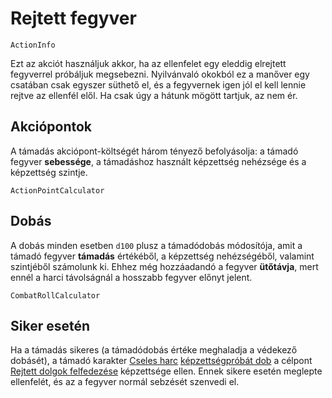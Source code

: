 # Rejtett fegyver

`ActionInfo`

Ezt az akciót használjuk akkor, ha az ellenfelet egy eleddig elrejtett fegyverrel próbáljuk megsebezni. Nyilvánvaló okokból ez a manőver egy csatában csak egyszer süthető el, és a fegyvernek igen jól el kell lennie rejtve az ellenfél elől. Ha csak úgy a hátunk mögött tartjuk, az nem ér.

## Akciópontok

A támadás akciópont-költségét három tényező befolyásolja: a támadó fegyver **sebessége**, a támadáshoz használt képzettség nehézsége és a képzettség szintje.

`ActionPointCalculator`

## Dobás

A dobás minden esetben `d100` plusz a támadódobás módosítója, amit a támadó fegyver **támadás** értékéből, a képzettség nehézségéből, valamint szintjéből számolunk ki. Ehhez még hozzáadandó a fegyver **ütőtávja**, mert ennél a harci távolságnál a hosszabb fegyver előnyt jelent.

`CombatRollCalculator`

## Siker esetén

Ha a támadás sikeres (a támadódobás értéke meghaladja a védekező dobásét), a támadó karakter [Cseles harc](skill:trick_fighting) [képzettségpróbát dob](rule:skill_check) a célpont [Rejtett dolgok felfedezése](skill:spot_hidden) képzettsége ellen. Ennek sikere esetén meglepte ellenfelét, és az a fegyver normál sebzését szenvedi el. 

